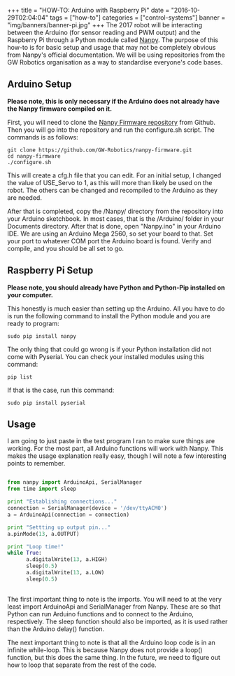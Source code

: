 +++
title = "HOW-TO: Arduino with Raspberry Pi"
date = "2016-10-29T02:04:04"
tags = ["how-to"]
categories = ["control-systems"]
banner = "img/banners/banner-pi.jpg"
+++
The 2017 robot will be interacting between the Arduino (for sensor reading and PWM output) and the Raspberry Pi through a Python module called [Nanpy](http://nanpy.github.io/). The purpose of this how-to is for basic setup and usage that may not be completely obvious from Nanpy's official documentation. We will be using repositories from the GW Robotics organisation as a way to standardise everyone's code bases.

## Arduino Setup
**Please note, this is only necessary if the Arduino does not already have the Nanpy firmware compiled on it.**

First, you will need to clone the [Nanpy Firmware repository](https://github.com/GW-Robotics/nanpy-firmware) from Github. Then you will go into the repository and run the configure.sh script. The commands is as follows:

```shell
git clone https://github.com/GW-Robotics/nanpy-firmware.git
cd nanpy-firmware
./configure.sh
```

This will create a cfg.h file that you can edit. For an initial setup, I changed the value of USE_Servo to 1, as this will more than likely be used on the robot. The others can be changed and recompiled to the Arduino as they are needed.

After that is completed, copy the /Nanpy/ directory from the repository into your Arduino sketchbook. In most cases, that is the /Arduino/ folder in your Documents directory. After that is done, open "Nanpy.ino" in your Arduino IDE. We are using an Arduino Mega 2560, so set your board to that. Set your port to whatever COM port the Arduino board is found. Verify and compile, and you should be all set to go.

## Raspberry Pi Setup
**Please note, you should already have Python and Python-Pip installed on your computer.**

This honestly is much easier than setting up the Arduino. All you have to do is run the following command to install the Python module and you are ready to program:

```shell
sudo pip install nanpy
```

The only thing that could go wrong is if your Python installation did not come with Pyserial. You can check your installed modules using this command:

```shell
pip list
```

If that is the case, run this command:

```shell
sudo pip install pyserial
```

## Usage
I am going to just paste in the test program I ran to make sure things are working. For the most part, all Arduino functions will work with Nanpy. This makes the usage explanation really easy, though I will note a few interesting points to remember.

```python

from nanpy import ArduinoApi, SerialManager
from time import sleep

print "Establishing connections..."
connection = SerialManager(device = '/dev/ttyACM0')
a = ArduinoApi(connection = connection)

print "Settting up output pin..."
a.pinMode(13, a.OUTPUT)

print "Loop time!"
while True:
      a.digitalWrite(13, a.HIGH)
      sleep(0.5)
      a.digitalWrite(13, a.LOW)
      sleep(0.5)
				
```

The first important thing to note is the imports. You will need to at the very least import ArduinoApi and SerialManager from Nanpy. These are so that Python can run Arduino functions and to connect to the Arduino, respectively. The sleep function should also be imported, as it is used rather than the Arduino delay() function.

The next important thing to note is that all the Arduino loop code is in an infinite while-loop. This is because Nanpy does not provide a loop() function, but this does the same thing. In the future, we need to figure out how to loop that separate from the rest of the code.